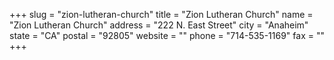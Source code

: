 +++
slug = "zion-lutheran-church"
title = "Zion Lutheran Church"
name = "Zion Lutheran Church"
address = "222 N. East Street"
city = "Anaheim"
state = "CA"
postal = "92805"
website = ""
phone = "714-535-1169"
fax = ""
+++
